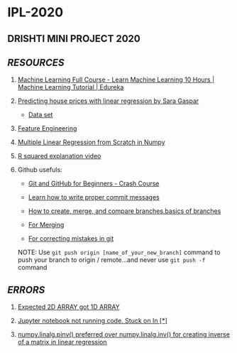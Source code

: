 # IPL-2020 
## DRISHTI MINI PROJECT 2020
## _RESOURCES_

1) [Machine Learning Full Course - Learn Machine Learning 10 Hours | Machine Learning Tutorial | Edureka](https://youtu.be/GwIo3gDZCVQ)

2) [Predicting house prices with linear regression by Sara Gaspar](https://medium.com/@datalesdatales/predicting-house-prices-with-linear-regression-595422992c48)
	
   * [Data set](https://www.kaggle.com/harlfoxem/housesalesprediction/data)

3) [Feature Engineering](https://www.kaggle.com/learn/feature-engineering)

4) [Multiple Linear Regression from Scratch in Numpy](https://towardsdatascience.com/multiple-linear-regression-from-scratch-in-numpy-36a3e8ac8014)

5) [R squared explanation video](https://youtu.be/2AQKmw14mHM)

6) Github usefuls:

   * [Git and GitHub for Beginners - Crash Course](https://youtu.be/RGOj5yH7evk)

   * [Learn how to write proper commit messages](https://chris.beams.io/posts/git-commit)

   * [How to create, merge, and compare branches,basics of branches](https://www.youtube.com/watch?v=JTE2Fn_sCZs&t=302s)

   * [For Merging](https://www.youtube.com/watch?v=GZILYABgAoo)	

   * [For correcting mistakes in git](https://www.youtube.com/watch?v=FdZecVxzJbk&t=358s)
	
	NOTE: Use `git push origin [name_of_your_new_branch]` command to push your branch to origin / remote...and never use `git push -f` command
	
  ## _ERRORS_
  
1) [Expected 2D ARRAY got 1D ARRAY](https://stackoverflow.com/questions/47965149/expected-2d-array-got-1d-array-instead-reshape-data)

2) [Jupyter notebook not running code. Stuck on In [*]](https://stackoverflow.com/questions/46383177/jupyter-notebook-not-running-code-stuck-on-in?fbclid=IwAR1mNHvgtmlUoVXcl4E5TOVUgHdczyUtVaXFkA8eDBXW6w55g7l2D0tJLD8)  
  
3) [numpy.linalg.pinv() preferred over numpy.linalg.inv() for creating inverse of a matrix in linear regression](https://stackoverflow.com/questions/49357417/why-is-numpy-linalg-pinv-preferred-over-numpy-linalg-inv-for-creating-invers)

